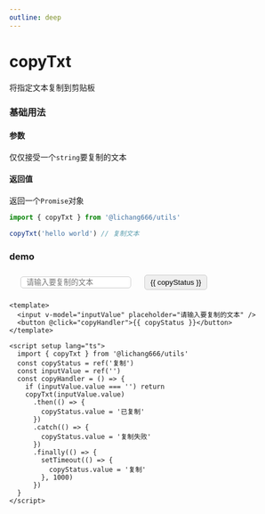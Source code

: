 ```yaml
---
outline: deep
---
```


# copyTxt

将指定文本复制到剪贴板

### 基础用法

#### 参数

仅仅接受一个`string`要复制的文本

#### 返回值

返回一个`Promise`对象

```ts
import { copyTxt } from '@lichang666/utils'

copyTxt('hello world') // 复制文本
```

### demo

<input v-model="inputValue" class="copy_demo_input" placeholder="请输入要复制的文本" />
<button class="base-btn" @click="copyHandler">{{ copyStatus }}</button>

<script setup lang="ts">
    import { copyTxt } from '@lichang666/utils'
    import {ref} from 'vue'
    const copyStatus = ref('复制')
    const inputValue = ref('')
    const copyHandler = () => {
        if(inputValue.value === '') return
        copyTxt(inputValue.value)
      .then(() => {
        copyStatus.value = '已复制'
      })
      .catch(() => {
        copyStatus.value = '复制失败'
      })
      .finally(() => {
        setTimeout(() => {
          copyStatus.value = '复制'
        }, 1000)
      })
    }
</script>

<style scoped>
.base-btn{
    border-radius: 5px;
    border:1px solid #ccc;
    padding: 5px 10px;
    cursor: pointer;
} 
.copy_demo_input{
    margin:10px 20px;
    border:1px solid #ccc;
    padding:2px 10px;
    border-radius:5px;
}
</style>

```vue
<template>
  <input v-model="inputValue" placeholder="请输入要复制的文本" />
  <button @click="copyHandler">{{ copyStatus }}</button>
</template>

<script setup lang="ts">
  import { copyTxt } from '@lichang666/utils'
  const copyStatus = ref('复制')
  const inputValue = ref('')
  const copyHandler = () => {
    if (inputValue.value === '') return
    copyTxt(inputValue.value)
      .then(() => {
        copyStatus.value = '已复制'
      })
      .catch(() => {
        copyStatus.value = '复制失败'
      })
      .finally(() => {
        setTimeout(() => {
          copyStatus.value = '复制'
        }, 1000)
      })
  }
</script>
```
